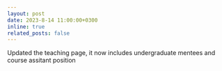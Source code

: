 ```yaml
---
layout: post
date: 2023-8-14 11:00:00+0300
inline: true
related_posts: false
---
```

Updated the teaching page, it now includes undergraduate mentees and course assitant position